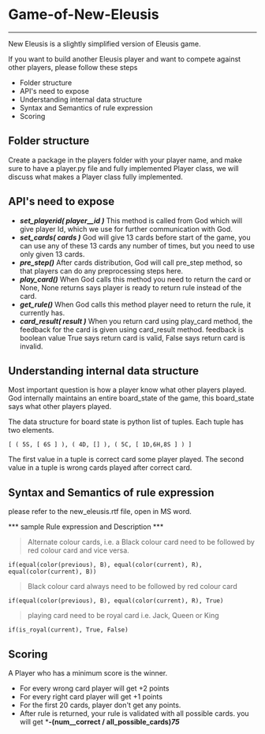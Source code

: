 # Game-of-New-Eleusis #
------
New Eleusis is a slightly simplified version of Eleusis game.

If you want to build another Eleusis player and want to compete against other players, please follow these steps

* Folder structure
* API's need to expose
* Understanding internal data structure
* Syntax and Semantics of rule expression
* Scoring

## Folder structure ##
Create a package in the players folder with your player name, and make sure to have a player.py file and fully implemented Player class, we will discuss what makes a Player class fully implemented.

## API's need to expose

* ***set_playerid( player__id )***
   This method is called from God which will give player Id, which we use for further communication with God.
* ***set_cards( cards )***
   God will give 13 cards before start of the game, you can use any of these 13 cards any number of times, but you need to use only given 13 cards.
* ***pre_step()***
  After cards distribution, God will call pre_step method, so that players can do any preprocessing steps here.
* ***play_card()***
When God calls this method you need to return the card or None, None returns says player is ready to return rule instead of the card.
* ***get_rule()***
When God calls this method player need to return the rule, it currently has.
* ***card_result( result )***
When you return card using play_card method, the feedback for the card is given using card_result method. feedback is boolean value True says return card is valid, False says return card is invalid.

## Understanding internal data structure
Most important question is how a player know what other players played. God internally maintains an entire board_state of the game, this board_state says what other players played.

The data structure for board state is python list of tuples. Each tuple has two elements.

    [ ( 5S, [ 6S ] ), ( 4D, [] ), ( 5C, [ 1D,6H,8S ] ) ]

The first value in a tuple is correct card some player played. The second value in a tuple is wrong cards played after correct card.

## Syntax and Semantics of rule expression
please refer to the new_eleusis.rtf file, open in MS word.

*** sample Rule expression and Description ***
> Alternate colour cards, i.e. a Black colour card need to be followed by red colour card and vice versa.

    if(equal(color(previous), B), equal(color(current), R), equal(color(current), B))

> Black colour card  always need to be followed by red colour card

    if(equal(color(previous), B), equal(color(current), R), True)

> playing card need to be royal card i.e. Jack, Queen or King

    if(is_royal(current), True, False)

## Scoring
A Player who has a minimum score is the winner.

* For every wrong card player will get +2 points
* For every right card player will get +1 points
* For the first 20 cards, player don't get any points.
* After rule is returned, your rule is validated with all possible cards. you will get  ***-(num__correct / all_possible_cards)*75***

